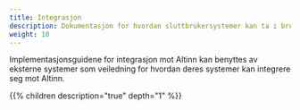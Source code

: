 ```yaml
---
title: Integrasjon
description: Dokumentasjon for hvordan sluttbrukersystemer kan ta i bruk Altinn.
weight: 10
---
```


Implementasjonsguidene for integrasjon mot Altinn kan benyttes av eksterne systemer som veiledning for
hvordan deres systemer kan integrere seg mot Altinn.

{{% children description="true" depth="1" %}}